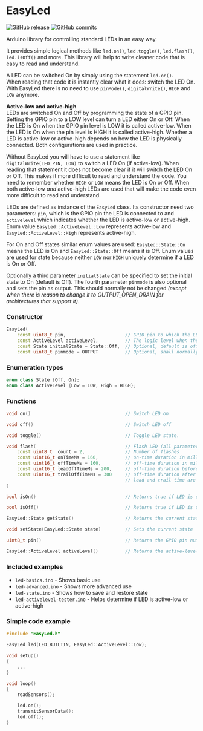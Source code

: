 # EasyLed  

[![GitHub release](https://img.shields.io/github/release/lnlp/EasyLed.svg)](https://github.com/lnlp/EasyLed/releases/latest) [![GitHub commits](https://img.shields.io/github/commits-since/lnlp/EasyLed/v1.0.0.svg)](https://github.com/lnlp/EasyLed/compare/v1.0.0...main)

Arduino library for controlling standard LEDs in an easy way.

It provides simple logical methods like `led.on()`, `led.toggle()`, `led.flash()`, `led.isOff()` and more. This library will help to write cleaner code that is easy to read and understand.

A LED can be switched On by simply using the statement `led.on()`.  
When reading that code it is instantly clear what it does: switch the LED On.  
With EasyLed there is no need to use `pinMode()`, `digitalWrite()`, `HIGH` and `LOW` anymore.

**Active-low and active-high**  
LEDs are switched On and Off by programming the state of a GPIO pin. Setting the GPIO pin to a LOW level can turn a LED either On or Off. When the LED is On when the GPIO pin level is LOW it is called active-low. When the LED is On when the pin level is HIGH it is called active-high. Whether a LED is active-low or active-high depends on how the LED is physically connected. Both configurations are used in practice.

Without EasyLed you will have to use a statement like `digitalWrite(LED_PIN, LOW)` to switch a LED On (if active-low). When reading that statement it does not become clear if it will switch the LED On or Off. This makes it more difficult to read and understand the code. You need to remember whether `HIGH` or `LOW` means the LED is On or Off. When both active-low *and* active-high LEDs are used that will make the code even more difficult to read and understand.

LEDs are defined as instance of the `EasyLed` class. Its constructor need two parameters: `pin`, which is the GPIO pin the LED is connected to and `activelevel` which indicates whether the LED is active-low or active-high. Enum value `EasyLed::ActiveLevel::Low` represents active-low and `EasyLed::ActiveLevel::High` represents active-high.

For On and Off states similar enum values are used: `EasyLed::State::On` means the LED is On and `EasyLed::State::Off` means it is Off. Enum values are used for state because neither `LOW` nor `HIGH` uniquely determine if a LED is On or Off.

Optionally a third parameter `initialState` can be specified to set the initial state to On (default is Off).
The fourth parameter `pinmode` is also optional and sets the pin as output. This should normally not be changed
_(except when there is reason to change it to OUTPUT_OPEN_DRAIN for architectures that support it)_.  

### Constructor

```cpp
EasyLed(
    const uint8_t pin,                      // GPIO pin to which the LED is connected.
    const ActiveLevel activeLevel,          // The logic level when the LED is on.
    const State initialState = State::Off,  // Optional, default is off.
    const uint8_t pinmode = OUTPUT          // Optional, shall normally not be changed.      
```   


### Enumeration types

```cpp
enum class State {Off, On};
enum class ActiveLevel {Low = LOW, High = HIGH};
```


### Functions

```cpp
void on()                                   // Switch LED on

void off()                                  // Switch LED off

void toggle()                               // Toggle LED state.

void flash(                                 // Flash LED (all parameters are optional)
    const uint8_t  count = 2,               // Number of flashes
    const uint16_t onTimeMs = 160,          // on-time duration in milliseconds
    const uint16_t offTimeMs = 160,         // off-time duration in milliseconds
    const uint16_t leadOffTimeMs = 200,     // off-time duration before first flash
    const uint16_t trailOffTimeMs = 300     // off-time duration after last flash
                                            // lead and trail time are only used when LED is on
)

bool isOn()                                 // Returns true if LED is on, false otherwise

bool isOff()                                // Returns true if LED is off, false otherwise

EasyLed::State getState()                   // Returns the current state (On or Off)

void setState(EasyLed::State state)         // Sets the current state

uint8_t pin()                               // Returns the GPIO pin number as specified in constructor

EasyLed::ActiveLevel activeLevel()          // Returns the active-level as specified in constructor
```

### Included examples

- `led-basics.ino` - Shows basic use
- `led-advanced.ino` - Shows more advanced use
- `led-state.ino` - Shows how to save and restore state
- `led-activelevel-tester.ino` - Helps determine if LED is active-low or active-high


### Simple code example

```cpp
#include "EasyLed.h"

EasyLed led(LED_BUILTIN, EasyLed::ActiveLevel::Low);

void setup() 
{
    ...
}  

void loop() 
{ 
    readSensors();

    led.on();
    transmitSensorData();
    led.off();
}
```
